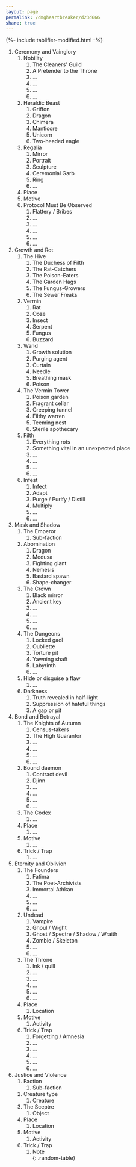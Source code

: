 ```yaml
---
layout: page
permalink: /dmgheartbreaker/d23d666 
share: true
---
```

{%- include tablifier-modified.html -%}

1. Ceremony and Vainglory
	1. Nobility
		1. The Cleaners' Guild
		2. A Pretender to the Throne
		3. ...
		4. ...
		5. ...
		6. ...
	2. Heraldic Beast
		1. Griffon
		2. Dragon
		3. Chimera
		4. Manticore
		5. Unicorn
		6. Two-headed eagle
	3. Regalia
		1. Mirror
		2. Portrait
		3. Sculpture
		4. Ceremonial Garb
		5. Ring
		6. ...
	4. Place
	5. Motive
	6. Protocol Must Be Observed
		1. Flattery / Bribes
		2. ...
		3. ...
		4. ...
		5. ...
		6. ...
2. Growth and Rot
	1. The Hive
		1. The Duchess of Filth
		2. The Rat-Catchers
		3. The Poison-Eaters
		4. The Garden Hags
		5. The Fungus-Growers
		6. The Sewer Freaks
	2. Vermin
		1. Rat
		2. Ooze
		3. Insect
		4. Serpent
		5. Fungus
		6. Buzzard
	3. Wand
		1. Growth solution
		2. Purging agent
		3. Curtain
		4. Needle
		5. Breathing mask
		6. Poison
	4. The Vermin Tower
		1. Poison garden
		2. Fragrant cellar
		3. Creeping tunnel
		4. Filthy warren
		5. Teeming nest
		6. Sterile apothecary
	5. Filth
		1. Everything rots
		2. Something vital in an unexpected place
		3. ...
		4. ...
		5. ...
		6. ...
	6. Infest
		1. Infect
		2. Adapt
		3. Purge / Purify / Distill
		4. Multiply
		5. ...
		6. ...
3. Mask and Shadow
	1. The Emperor
		1. Sub-faction
	2. Abomination
		1. Dragon
		2. Medusa
		3. Fighting giant
		4. Nemesis
		5. Bastard spawn
		6. Shape-changer
	3. The Crown
		1. Black mirror
		2. Ancient key
		3. ...
		4. ...
		5. ...
		6. ...
	4. The Dungeons
		1. Locked gaol
		2. Oubliette
		3. Torture pit
		4. Yawning shaft
		5. Labyrinth
		6. ...
	5. Hide or disguise a flaw
		1. ...
	6. Darkness
		1. Truth revealed in half-light
		2. Suppression of hateful things
		3. A gap or pit
4. Bond and Betrayal
	1. The Knights of Autumn
		1. Census-takers
		2. The High Guarantor
		3. ...
		4. ...
		5. ...
		6. ...
	2. Bound daemon
		1. Contract devil
		2. Djinn
		3. ...
		4. ...
		5. ...
		6. ...
	3. The Codex
		1. ...
	4. Place
		1. ...
	5. Motive
		1. ...
	6. Trick / Trap
		1. ...
5. Eternity and Oblivion
	1. The Founders
		1. Fatima
		2. The Poet-Archivists
		3. Immortal Athkan
		4. ...
		5. ...
		6. ...
	2. Undead
		1. Vampire
		2. Ghoul / Wight
		3. Ghost / Spectre / Shadow / Wraith
		4. Zombie / Skeleton
		5. ...
		6. ...
	3. The Throne
		1. Ink / quill
		2. ...
		3. ...
		4. ...
		5. ...
		6. ...
	4. Place
		1. Location
	5. Motive
		1. Activity
	6. Trick / Trap
		1. Forgetting / Amnesia
		2. ...
		3. ...
		4. ...
		5. ...
		6. ...
6. Justice and Violence
	1. Faction
		1. Sub-faction
	2. Creature type
		1. Creature
	3. The Sceptre
		1. Object
	4. Place
		1. Location
	5. Motive
		1. Activity
	6. Trick / Trap
		1. Note  
{: .random-table}